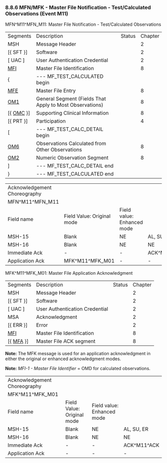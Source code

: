 ### 8.8.6 MFN/MFK - Master File Notification - Test/Calculated Observations (Event M11)

MFN^M11^MFN_M11: Master File Notification - Test/Calculated Observations

|     |     |     |     |
| --- | --- | --- | --- |
| Segments | Description | Status | Chapter |
| MSH | Message Header |  | 2 |
| [\{ SFT }] | Software |  | 2 |
| [ UAC ] | User Authentication Credential |  | 2 |
| [MFI](#MFI) | Master File Identification |  | 8 |
| \{ | --- MF_TEST_CALCULATED begin |  |  |
| [MFE](#MFE) | Master File Entry |  | 8 |
| [OM1](#OM1) | General Segment (Fields That Apply to Most Observations) |  | 8 |
| [\{ [OMC](#OMC) }] | Supporting Clinical Information |  | 8 |
| [\{ PRT }] | Participation |  | 4 |
| [ | --- MF_TEST_CALC_DETAIL begin |  |  |
| [OM6](#OM6) | Observations Calculated from Other Observations |  | 8 |
| [OM2](#_Hlt480772502) | Numeric Observation Segment |  | 8 |
| ] | --- MF_TEST_CALC_DETAIL end |  |  |
| } | --- MF_TEST_CALCULATED end |  |  |

|     |     |     |     |     |     |
| --- | --- | --- | --- | --- | --- |
| Acknowledgement Choreography |  |  |  |  |  |
| MFN^M11^MFN_M11 |  |  |  |  |  |
| Field name | Field Value: Original mode | Field value: Enhanced mode |  |  |  |
| MSH-15 | Blank | NE | AL, SU, ER | NE | AL, SU, ER |
| MSH-16 | Blank | NE | NE | AL, SU, ER | AL, SU, ER |
| Immediate Ack | - | - | ACK^M11^ACK | - | ACK^M11^ACK |
| Application Ack | MFK^M11^MFK_M01 | - | - | MFK^M11^MFK_M01 | MFK^M11^MFK_M01 |

MFK^M11^MFK_M01: Master File Application Acknowledgment

|     |     |     |     |
| --- | --- | --- | --- |
| Segments | Description | Status | Chapter |
| MSH | Message Header |  | 2 |
| [\{ SFT }] | Software |  | 2 |
| [ UAC ] | User Authentication Credential |  | 2 |
| MSA | Acknowledgment |  | 2 |
| [\{ ERR }] | Error |  | 2 |
| [MFI](#MFI) | Master File Identification |  | 8 |
| [\{ [MFA](#MFA) }] | Master File ACK segment |  | 8 |

**Note:** The MFK message is used for an application acknowledgment in either the original or enhanced acknowledgment modes.

**Note:** _MFI-1 - Master File Identifier_ = OMD for calculated observations.

|     |     |     |     |
| --- | --- | --- | --- |
| Acknowledgement Choreography |  |  |  |
| MFK^M11^MFK_M01 |  |  |  |
| Field name | Field Value: Original mode | Field value: Enhanced mode |  |
| MSH-15 | Blank | NE | AL, SU, ER |
| MSH-16 | Blank | NE | NE |
| Immediate Ack | - | - | ACK^M11^ACK |
| Application Ack | - | - | - |
